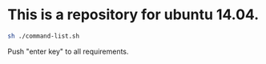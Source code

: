 # This is a repository for ubuntu 14.04.

```sh
sh ./command-list.sh
```
Push "enter key" to all requirements.
